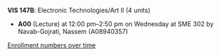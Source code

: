 **VIS 147B**: Electronic Technologies/Art II (4 units)

- **A00** (Lecture) at 12:00 pm–2:50 pm on Wednesday at SME 302 by Navab-Gojrati, Nassem (A08940357)

[Enrollment numbers over time](./VIS147B.tsv)
